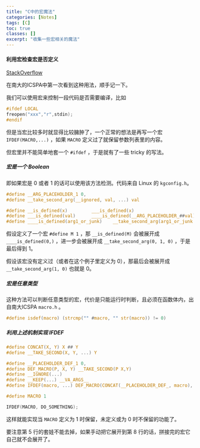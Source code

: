 ```yaml
---
title: "C中的宏魔法"
categories: [Notes]
tags: [C]
toc: true
classes: []
excerpt: "收集一些宏相关的魔法"
---
```


#### 利用宏检查宏是否定义

[StackOverflow](https://stackoverflow.com/questions/26099745/test-if-preprocessor-symbol-is-defined-inside-macro)

在南大的ICSPA中第一次看到这种用法，顺手记一下。

我们可以使用宏来控制一段代码是否需要编译，比如

```c
#ifdef LOCAL
freopen("xxx","r",stdin);
#endif
```

但是当宏比较多时就显得比较臃肿了，一个正常的想法是再写一个宏 `IFDEF(MACRO,...)` ，如果 `MACRO` 定义过了就保留参数列表里的内容。

但宏里并不能简单地套一个 `#ifdef` ，于是就有了一些 tricky 的写法。

##### 宏是一个 Boolean

即如果宏是 0 或者 1 的话可以使用该方法检测。代码来自 Linux 的 `kgconfig.h`。

```c
#define __ARG_PLACEHOLDER_1 0,
#define __take_second_arg(__ignored, val, ...) val

#define __is_defined(x)         ___is_defined(x)
#define ___is_defined(val)      ____is_defined(__ARG_PLACEHOLDER_##val)
#define ____is_defined(arg1_or_junk)    __take_second_arg(arg1_or_junk 1, 0)
```

假设定义了一个宏 `#define M 1` ，那 `__is_defined(M)` 会被展开成 `____is_defined(0,)` ，进一步会被展开成 `__take_second_arg(0, 1, 0)` ，于是最后得到 1。

假设该宏没有定义过（或者在这个例子里定义为 0），那最后会被展开成 `__take_second_arg(1, 0)` 也就是 0。

##### 宏是任意类型

这种方法可以判断任意类型的宏，代价是只能运行时判断，且必须在函数体内，出自南大ICSPA `macro.h` 。

```c
#define isdef(macro) (strcmp("" #macro, "" str(macro)) != 0)
```

##### 利用上述机制实现 IFDEF

```c
#define CONCAT(X, Y) X ## Y
#define __TAKE_SECOND(X, Y, ...) Y

#define __PLACEHOLDER_DEF_1 0,
#define DEF_MACRO(P, X, Y) __TAKE_SECOND(P X,Y)
#define __IGNORE(...)
#define __KEEP(...) __VA_ARGS__
#define IFDEF(macro, ...) DEF_MACRO(CONCAT(__PLACEHOLDER_DEF_, macro), __KEEP, __IGNORE)(__VA_ARGS__)

#define MACRO 1

IFDEF(MACRO, DO_SOMETHING);
```

这样就能实现当 `MACRO` 定义为 1 时保留，未定义或为 0 时不保留的功能了。

要注意第 5 行的套娃不能去掉，如果手动把它展开到第 8 行的话，拼接完的宏它自己就不会展开了。





